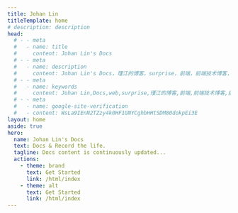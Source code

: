 ```yaml
---
title: Johan Lin
titleTemplate: home
# description: description
head:
  # - - meta
  #   - name: title
  #     content: Johan Lin's Docs
  # - - meta
  #   - name: description
  #     content: Johan Lin's Docs，瑾江的博客，surprise，前端，前端技术博客，囊括前端基础、进阶、日常记录、笔记
  # - - meta
  #   - name: keywords
  #     content: Johan Lin,Docs,web,surprise,瑾江的博客,前端,前端技术博客,前端基础,前端进阶,前端笔记
  # - - meta
  #   - name: google-site-verification
  #   - content: WsLa9IEnN2TZzy4k0HF1GNYCghbHHtSDM80dokpEi3E
layout: home
aside: true
hero:
  name: Johan Lin's Docs
  text: Docs & Record the life.
  tagline: Docs content is continuously updated...
  actions:
    - theme: brand
      text: Get Started
      link: /html/index
    - theme: alt
      text: Get Started
      link: /html/index
---
```


<!--
.md中配置权限 > config中配置
title：浏览器标签，｜ 左侧标签
titleTemplate：浏览器标签，｜ 右侧标签
description：页面描述，自动注入meta
head：页面head标签，自动注入meta
layout：页面的布局
layout: home
  hero: 定义主要内容布局，首页
  features: 描述某特性
 -->
